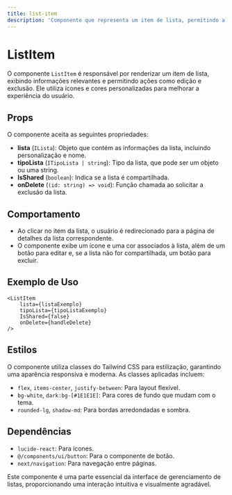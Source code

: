```yaml
---
title: list-item
description: 'Componente que representa um item de lista, permitindo a visualização e ações como edição e exclusão.'
---
```


# ListItem

O componente `ListItem` é responsável por renderizar um item de lista, exibindo informações relevantes e permitindo ações como edição e exclusão. Ele utiliza ícones e cores personalizadas para melhorar a experiência do usuário.

## Props

O componente aceita as seguintes propriedades:

- **lista** (`ILista`): Objeto que contém as informações da lista, incluindo personalização e nome.
- **tipoLista** (`ITipoLista | string`): Tipo da lista, que pode ser um objeto ou uma string.
- **IsShared** (`boolean`): Indica se a lista é compartilhada.
- **onDelete** (`(id: string) => void`): Função chamada ao solicitar a exclusão da lista.

## Comportamento

- Ao clicar no item da lista, o usuário é redirecionado para a página de detalhes da lista correspondente.
- O componente exibe um ícone e uma cor associados à lista, além de um botão para editar e, se a lista não for compartilhada, um botão para excluir.

## Exemplo de Uso

```tsx
<ListItem 
    lista={listaExemplo} 
    tipoLista={tipoListaExemplo} 
    IsShared={false} 
    onDelete={handleDelete} 
/>
```

## Estilos

O componente utiliza classes do Tailwind CSS para estilização, garantindo uma aparência responsiva e moderna. As classes aplicadas incluem:

- `flex`, `items-center`, `justify-between`: Para layout flexível.
- `bg-white`, `dark:bg-[#1E1E1E]`: Para cores de fundo que mudam com o tema.
- `rounded-lg`, `shadow-md`: Para bordas arredondadas e sombra.

## Dependências

- `lucide-react`: Para ícones.
- `@/components/ui/button`: Para o componente de botão.
- `next/navigation`: Para navegação entre páginas.

Este componente é uma parte essencial da interface de gerenciamento de listas, proporcionando uma interação intuitiva e visualmente agradável.